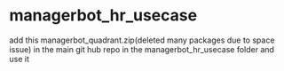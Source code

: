 # managerbot_hr_usecase



add this managerbot_quadrant.zip(deleted many packages due to space issue) in the main  git hub repo in the managerbot_hr_usecase folder and use it
